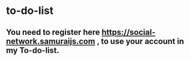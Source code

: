 # to-do-list
## You need to register here https://social-network.samuraijs.com , to use your account in my To-do-list.
